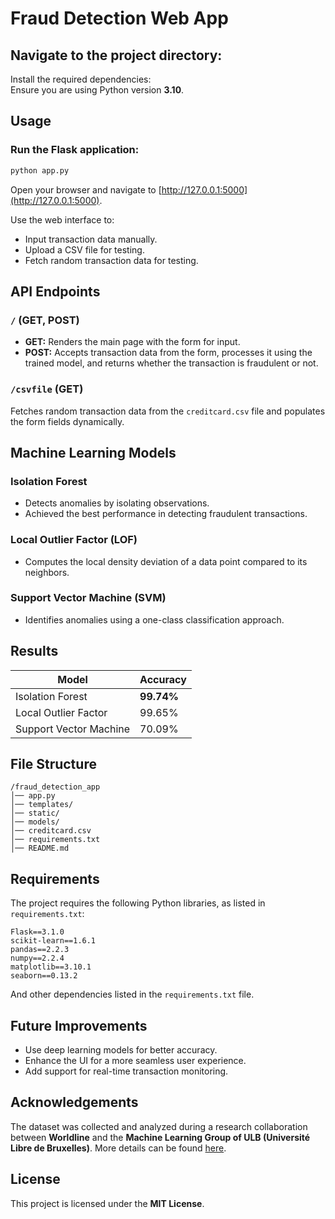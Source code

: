 # Fraud Detection Web App  

## Navigate to the project directory:  
Install the required dependencies:  
Ensure you are using Python version **3.10**.  

## Usage  

### Run the Flask application:  
```bash
python app.py
```

Open your browser and navigate to [http://127.0.0.1:5000](http://127.0.0.1:5000).  

Use the web interface to:  
- Input transaction data manually.  
- Upload a CSV file for testing.  
- Fetch random transaction data for testing.  

## API Endpoints  

### `/` (GET, POST)  
- **GET:** Renders the main page with the form for input.  
- **POST:** Accepts transaction data from the form, processes it using the trained model, and returns whether the transaction is fraudulent or not.  

### `/csvfile` (GET)  
Fetches random transaction data from the `creditcard.csv` file and populates the form fields dynamically.  

## Machine Learning Models  

### **Isolation Forest**  
- Detects anomalies by isolating observations.  
- Achieved the best performance in detecting fraudulent transactions.  

### **Local Outlier Factor (LOF)**  
- Computes the local density deviation of a data point compared to its neighbors.  

### **Support Vector Machine (SVM)**  
- Identifies anomalies using a one-class classification approach.  

## Results  

| Model                   | Accuracy  |
|------------------------|-----------|
| Isolation Forest        | **99.74%** |
| Local Outlier Factor    | 99.65%    |
| Support Vector Machine  | 70.09%    |

## File Structure  
```
/fraud_detection_app
│── app.py
│── templates/
│── static/
│── models/
│── creditcard.csv
│── requirements.txt
│── README.md
```

## Requirements  

The project requires the following Python libraries, as listed in `requirements.txt`:  
```plaintext
Flask==3.1.0
scikit-learn==1.6.1
pandas==2.2.3
numpy==2.2.4
matplotlib==3.10.1
seaborn==0.13.2
```

And other dependencies listed in the `requirements.txt` file.  

## Future Improvements  
- Use deep learning models for better accuracy.  
- Enhance the UI for a more seamless user experience.  
- Add support for real-time transaction monitoring.  

## Acknowledgements  
The dataset was collected and analyzed during a research collaboration between **Worldline** and the **Machine Learning Group of ULB (Université Libre de Bruxelles)**. More details can be found [here](https://www.kaggle.com/datasets/mlg-ulb/creditcardfraud).  

## License  
This project is licensed under the **MIT License**.
